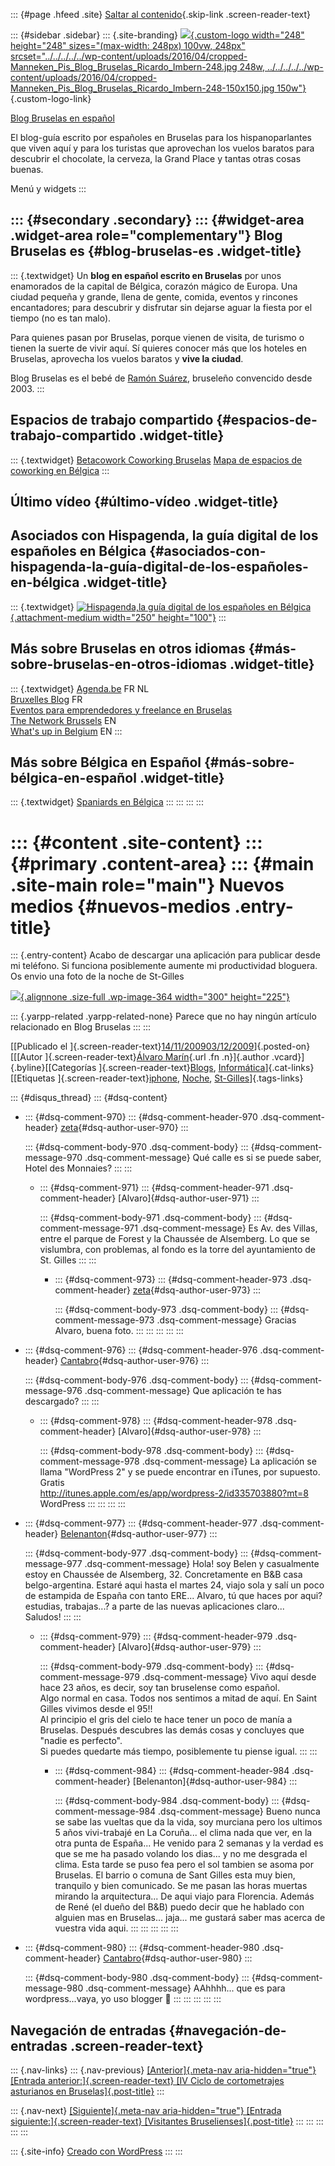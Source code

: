 ::: {#page .hfeed .site}
[Saltar al
contenido](../../../../../index.html?p=868#content){.skip-link
.screen-reader-text}

::: {#sidebar .sidebar}
::: {.site-branding}
[![](../../../../../wp-content/uploads/2016/04/cropped-Manneken_Pis_Blog_Bruselas_Ricardo_Imbern-248.jpg){.custom-logo
width="248" height="248" sizes="(max-width: 248px) 100vw, 248px"
srcset="../../../../../wp-content/uploads/2016/04/cropped-Manneken_Pis_Blog_Bruselas_Ricardo_Imbern-248.jpg 248w, ../../../../../wp-content/uploads/2016/04/cropped-Manneken_Pis_Blog_Bruselas_Ricardo_Imbern-248-150x150.jpg 150w"}](../../../../../index.html){.custom-logo-link}

[Blog Bruselas en español](../../../../../index.html)

El blog-guía escrito por españoles en Bruselas para los hispanoparlantes
que viven aquí y para los turistas que aprovechan los vuelos baratos
para descubrir el chocolate, la cerveza, la Grand Place y tantas otras
cosas buenas.

Menú y widgets
:::

::: {#secondary .secondary}
::: {#widget-area .widget-area role="complementary"}
Blog Bruselas es {#blog-bruselas-es .widget-title}
----------------

::: {.textwidget}
Un **blog en español escrito en Bruselas** por unos enamorados de la
capital de Bélgica, corazón mágico de Europa. Una ciudad pequeña y
grande, llena de gente, comida, eventos y rincones encantadores; para
descubrir y disfrutar sin dejarse aguar la fiesta por el tiempo (no es
tan malo).

Para quienes pasan por Bruselas, porque vienen de visita, de turismo o
tienen la suerte de vivir aquí. Sí quieres conocer más que los hoteles
en Bruselas, aprovecha los vuelos baratos y **vive la ciudad**.

Blog Bruselas es el bebé de [Ramón Suárez](http://www.ramonsuarez.com),
bruseleño convencido desde 2003.
:::

Espacios de trabajo compartido {#espacios-de-trabajo-compartido .widget-title}
------------------------------

::: {.textwidget}
[Betacowork Coworking Bruselas](http://www.betacowork.com) [Mapa de
espacios de coworking en Bélgica](http://coworkingbelgium.com)
:::

Último vídeo {#último-vídeo .widget-title}
------------

Asociados con Hispagenda, la guía digital de los españoles en Bélgica {#asociados-con-hispagenda-la-guía-digital-de-los-españoles-en-bélgica .widget-title}
---------------------------------------------------------------------

::: {.textwidget}
[![Hispagenda,la guía digital de los españoles en
Bélgica](../../../../../wp-content/uploads/2010/04/Hispagenda-250px.gif "Hispagenda, la guía digital de los españoles en Bélgica"){.attachment-medium
width="250" height="100"}](http://www.hispagenda.com)
:::

Más sobre Bruselas en otros idiomas {#más-sobre-bruselas-en-otros-idiomas .widget-title}
-----------------------------------

::: {.textwidget}
[Agenda.be](http://www.agenda.be) FR NL\
[Bruxelles Blog](http://www.bxlblog.be/) FR\
[Eventos para emprendedores y freelance en
Bruselas](http://www.betacowork.com/events/)\
[The Network
Brussels](http://groups.yahoo.com/group/TheNetworkBrussels/) EN\
[What\'s up in Belgium](http://www.whatsupin.be/) EN
:::

Más sobre Bélgica en Español {#más-sobre-bélgica-en-español .widget-title}
----------------------------

::: {.textwidget}
[Spaniards en Bélgica](http://www.spaniards.es/paises/belgica)
:::
:::
:::
:::

::: {#content .site-content}
::: {#primary .content-area}
::: {#main .site-main role="main"}
Nuevos medios {#nuevos-medios .entry-title}
=============

::: {.entry-content}
Acabo de descargar una aplicación para publicar desde mi teléfono. Si
funciona posiblemente aumente mi productividad bloguera. Os envio una
foto de la noche de St-Gilles

[![](../../../../../wp-content/uploads/2009/11/l_1600_1200_5D1F57E7-E354-46F5-AB86-36AC2B7C054D.jpeg){.alignnone
.size-full .wp-image-364 width="300"
height="225"}](../../../../../wp-content/uploads/2009/11/l_1600_1200_5D1F57E7-E354-46F5-AB86-36AC2B7C054D.jpeg)

::: {.yarpp-related .yarpp-related-none}
Parece que no hay ningún artículo relacionado en Blog Bruselas
:::
:::

[[Publicado el
]{.screen-reader-text}[14/11/200903/12/2009](../../../../../index.html?p=868)]{.posted-on}[[[Autor
]{.screen-reader-text}[Álvaro
Marín](../../../../../index.html?author=4){.url .fn .n}]{.author
.vcard}]{.byline}[[Categorías
]{.screen-reader-text}[Blogs](../../../../category/blogs/index.html),
[Informática](../../../../category/informatica/index.html)]{.cat-links}[[Etiquetas
]{.screen-reader-text}[iphone](../../../../tag/iphone/index.html),
[Noche](../../../../tag/noche/index.html),
[St-Gilles](../../../../tag/st-gilles/index.html)]{.tags-links}

::: {#disqus_thread}
::: {#dsq-content}
-   ::: {#dsq-comment-970}
    ::: {#dsq-comment-header-970 .dsq-comment-header}
    [zeta](http://zugaldia.net){#dsq-author-user-970}
    :::

    ::: {#dsq-comment-body-970 .dsq-comment-body}
    ::: {#dsq-comment-message-970 .dsq-comment-message}
    Qué calle es si se puede saber, Hotel des Monnaies?
    :::
    :::

    -   ::: {#dsq-comment-971}
        ::: {#dsq-comment-header-971 .dsq-comment-header}
        [Alvaro]{#dsq-author-user-971}
        :::

        ::: {#dsq-comment-body-971 .dsq-comment-body}
        ::: {#dsq-comment-message-971 .dsq-comment-message}
        Es Av. des Villas, entre el parque de Forest y la Chaussée de
        Alsemberg. Lo que se vislumbra, con problemas, al fondo es la
        torre del ayuntamiento de St. Gilles
        :::
        :::

        -   ::: {#dsq-comment-973}
            ::: {#dsq-comment-header-973 .dsq-comment-header}
            [zeta](http://zugaldia.net){#dsq-author-user-973}
            :::

            ::: {#dsq-comment-body-973 .dsq-comment-body}
            ::: {#dsq-comment-message-973 .dsq-comment-message}
            Gracias Alvaro, buena foto.
            :::
            :::
            :::
        :::
    :::

-   ::: {#dsq-comment-976}
    ::: {#dsq-comment-header-976 .dsq-comment-header}
    [Cantabro](http://dineroycrisis.blogspot.com){#dsq-author-user-976}
    :::

    ::: {#dsq-comment-body-976 .dsq-comment-body}
    ::: {#dsq-comment-message-976 .dsq-comment-message}
    Que aplicación te has descargado?
    :::
    :::

    -   ::: {#dsq-comment-978}
        ::: {#dsq-comment-header-978 .dsq-comment-header}
        [Alvaro]{#dsq-author-user-978}
        :::

        ::: {#dsq-comment-body-978 .dsq-comment-body}
        ::: {#dsq-comment-message-978 .dsq-comment-message}
        La aplicación se llama "WordPress 2" y se puede encontrar en
        iTunes, por supuesto. Gratis\
        <http://itunes.apple.com/es/app/wordpress-2/id335703880?mt=8>
        WordPress
        :::
        :::
        :::
    :::

-   ::: {#dsq-comment-977}
    ::: {#dsq-comment-header-977 .dsq-comment-header}
    [Belenanton](../../../../../index.html){#dsq-author-user-977}
    :::

    ::: {#dsq-comment-body-977 .dsq-comment-body}
    ::: {#dsq-comment-message-977 .dsq-comment-message}
    Hola! soy Belen y casualmente estoy en Chaussée de Alsemberg, 32.
    Concretamente en B&B casa belgo-argentina. Estaré aqui hasta el
    martes 24, viajo sola y salí un poco de estampida de España con
    tanto ERE... Alvaro, tú que haces por aqui? estudias, trabajas...? a
    parte de las nuevas aplicaciones claro...\
    Saludos!
    :::
    :::

    -   ::: {#dsq-comment-979}
        ::: {#dsq-comment-header-979 .dsq-comment-header}
        [Alvaro]{#dsq-author-user-979}
        :::

        ::: {#dsq-comment-body-979 .dsq-comment-body}
        ::: {#dsq-comment-message-979 .dsq-comment-message}
        Vivo aquí desde hace 23 años, es decir, soy tan bruselense como
        español.\
        Algo normal en casa. Todos nos sentimos a mitad de aquí. En
        Saint Gilles vivimos desde el 95!!\
        Al principio el gris del cielo te hace tener un poco de manía a
        Bruselas. Después descubres las demás cosas y concluyes que
        "nadie es perfecto".\
        Si puedes quedarte más tiempo, posiblemente tu piense igual.
        :::
        :::

        -   ::: {#dsq-comment-984}
            ::: {#dsq-comment-header-984 .dsq-comment-header}
            [Belenanton]{#dsq-author-user-984}
            :::

            ::: {#dsq-comment-body-984 .dsq-comment-body}
            ::: {#dsq-comment-message-984 .dsq-comment-message}
            Bueno nunca se sabe las vueltas que da la vida, soy murciana
            pero los ultimos 5 años vivi-trabajé en La Coruña... el
            clima nada que ver, en la otra punta de España... He venido
            para 2 semanas y la verdad es que se me ha pasado volando
            los dias... y no me desgrada el clima. Esta tarde se puso
            fea pero el sol tambien se asoma por Bruselas. El barrio o
            comuna de Sant Gilles esta muy bien, tranquilo y bien
            comunicado. Se me pasan las horas muertas mirando la
            arquitectura... De aqui viajo para Florencia. Además de René
            (el dueño del B&B) puedo decir que he hablado con alguien
            mas en Bruselas... jaja... me gustará saber mas acerca de
            vuestra vida aqui.
            :::
            :::
            :::
        :::
    :::

-   ::: {#dsq-comment-980}
    ::: {#dsq-comment-header-980 .dsq-comment-header}
    [Cantabro](http://alquilarpisosuances.blogspot.com){#dsq-author-user-980}
    :::

    ::: {#dsq-comment-body-980 .dsq-comment-body}
    ::: {#dsq-comment-message-980 .dsq-comment-message}
    AAhhhh... que es para wordpress...vaya, yo uso blogger 🙁
    :::
    :::
    :::
:::
:::

Navegación de entradas {#navegación-de-entradas .screen-reader-text}
----------------------

::: {.nav-links}
::: {.nav-previous}
[[Anterior]{.meta-nav aria-hidden="true"} [Entrada
anterior:]{.screen-reader-text} [IV Ciclo de cortometrajes asturianos en
Bruselas]{.post-title}](../../../../../index.html?p=856)
:::

::: {.nav-next}
[[Siguiente]{.meta-nav aria-hidden="true"} [Entrada
siguiente:]{.screen-reader-text} [Visitantes
Bruselienses]{.post-title}](../../../../../index.html?p=870)
:::
:::
:::
:::
:::

::: {.site-info}
[Creado con WordPress](https://es.wordpress.org/)
:::
:::
